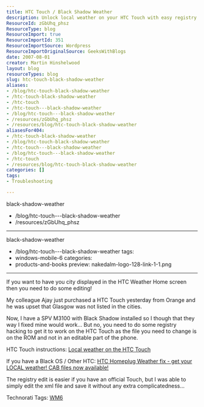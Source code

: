 ```yaml
---
title: HTC Touch / Black Shadow Weather
description: Unlock local weather on your HTC Touch with easy registry hacks! Follow our guide to customize your home screen and enjoy accurate forecasts today!
ResourceId: zGbUhq_phsz
ResourceType: blog
ResourceImport: true
ResourceImportId: 351
ResourceImportSource: Wordpress
ResourceImportOriginalSource: GeeksWithBlogs
date: 2007-08-01
creator: Martin Hinshelwood
layout: blog
resourceTypes: blog
slug: htc-touch-black-shadow-weather
aliases:
- /blog/htc-touch-black-shadow-weather
- /htc-touch-black-shadow-weather
- /htc-touch
- /htc-touch---black-shadow-weather
- /blog/htc-touch---black-shadow-weather
- /resources/zGbUhq_phsz
- /resources/blog/htc-touch-black-shadow-weather
aliasesFor404:
- /htc-touch-black-shadow-weather
- /blog/htc-touch-black-shadow-weather
- /htc-touch---black-shadow-weather
- /blog/htc-touch---black-shadow-weather
- /htc-touch
- /resources/blog/htc-touch-black-shadow-weather
categories: []
tags:
- Troubleshooting

---
```

black-shadow-weather
- /blog/htc-touch---black-shadow-weather
- /resources/zGbUhq_phsz

---
black-shadow-weather
- /blog/htc-touch---black-shadow-weather
tags:
- windows-mobile-6
categories:
- products-and-books
preview: nakedalm-logo-128-link-1-1.png

---
If you want to have you city displayed in the HTC Weather Home screen then you need to do some editing!

My colleague Ajay just purchased a HTC Touch yesterday from Orange and he was upset that Glasgow was not listed in the cities.

Now, I have a SPV M3100 with Black Shadow installed so I though that they way I fixed mine would work... But no, you need to do some registry hacking to get it to work on the HTC Touch as the file you need to change is on the ROM and not in an editable part of the phone.

HTC Touch instructions: [Local weather on the HTC Touch](http://blog.commsconsulting.co.uk/2007/07/26/local-weather-on-the-htc-touch/ "Local weather on the HTC Touch")

If you have a Black OS / Other HTC: [HTC Homeplug Weather fix - get your LOCAL weather! CAB files now available!](http://forum.xda-developers.com/showthread.php?t=319187 "HTC Homeplug Weather fix - get your LOCAL weather! CAB files now available!")

The registry edit is easier if you have an official Touch, but I was able to simply edit the xml file and save it without any extra complicatedness...

Technorati Tags: [WM6](http://technorati.com/tags/WM6)
